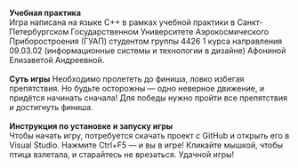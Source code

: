 **Учебная практика** 
<br>Игра написана на языке С++ в рамках учебной практики в Санкт-Петербургском Государственном Университете 
Аэрокосмического Приборостроения (ГУАП) студентом группы 4426 1 курса направления 09.03.02 (информационные
системы и технологии в дизайне) Афониной Елизаветой Андреевной. </br>
<br> **Суть игры** 
Необходимо пролететь до финиша, ловко избегая препятствия. Но 
будьте осторожны — одно неверное движение, и придётся начинать сначала! Для победы нужно
пройти все препятствия и достигнуть финиша. </br>
<br> **Инструкция по установке и запуску игры** </br>
Чтобы начать игру, потребуется скачать проект с GitHub и открыть его в Visual Studio.
Нажмите Ctrl+F5 — и вы в игре! Кликайте мышкой, чтобы птица взлетала, и старайтесь не 
врезаться. Удачной игры!
